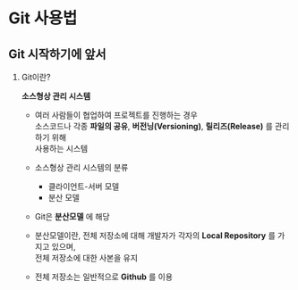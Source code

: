 # Git 사용법

## Git 시작하기에 앞서

1. Git이란?

    **소스형상 관리 시스템**  

    * 여러 사람들이 협업하여 프로젝트를 진행하는 경우  
소스코드나 각종 **파일의 공유**, **버전닝(Versioning)**, **릴리즈(Release)** 를 관리하기 위해  
사용하는 시스템  

    * 소스형상 관리 시스템의 분류
        - 클라이언트-서버 모델
        - 분산 모델
    * Git은 **분산모델** 에 해당
    * 분산모델이란, 전체 저장소에 대해 개발자가 각자의 **Local Repository** 를 가지고 있으며,  
    전체 저장소에 대한 사본을 유지
    * 전체 저장소는 일반적으로 **Github** 를 이용